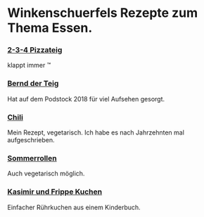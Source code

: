 # Winkenschuerfels Rezepte zum Thema Essen.

### [2-3-4 Pizzateig](Pizzateig.md)
klappt immer ™️

### [Bernd der Teig](BerndDerTeig.md)
Hat auf dem Podstock 2018 für viel Aufsehen gesorgt.

### [Chili](Chili.md)
Mein Rezept, vegetarisch. Ich habe es nach Jahrzehnten mal aufgeschrieben.

### [Sommerrollen](Sommerrollen.md)
Auch vegetarisch möglich.

### [Kasimir und Frippe Kuchen](KasimirFrippeKuchen.md)

Einfacher Rührkuchen aus einem Kinderbuch.

